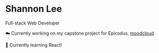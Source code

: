 # Shannon Lee
Full-stack Web Developer


☁️  Currently working on my capstone project for Epicodus, [moodcloud](https://github.com/shanole/moodcloud)

🌱 Currently learning React!
